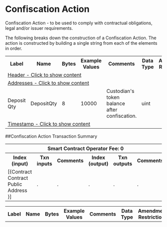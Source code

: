 


# Confiscation Action

Confiscation Action -  to be used to comply with contractual obligations, legal and/or issuer requirements.

The following breaks down the construction of a Confiscation Action. The action is constructed by building a single string from each of the elements in order.

<div class="ritz grid-container" dir="ltr">
    <table class="waffle" cellspacing="0" cellpadding="0" table-layout=fixed width=100%>
         <tr style='height:19px;'>
            <th style="width:9%" class="s0">Label</th>
            <th style="width:9%" class="s1">Name</th>
            <th style="width:2%" class="s1">Bytes</th>
            <th style="width:25%" class="s1">Example Values</th>
            <th style="width:36%" class="s1">Comments</th>
            <th style="width:5%" class="s1">Data Type</th>
            <th class="s1">Amendment Restrictions</th>
        </tr>
        <tr>
            <td class="e5" colspan="7">
                <a href="javascript:;" data-popover="type-Header">
                   Header - Click to show content
                </a>
             </td>
        </tr>
        <tr>
            <td class="e5" colspan="7">
                <a href="javascript:;" data-popover="type-PublicKeyHash">
                   Addresses - Click to show content
                </a>
            </td>
        </tr>
        <tr>
            <td class="e9">Deposit Qty</td>
            <td class="e10">DepositQty</td>
            <td class="e10">8</td>
            <td class="e10">10000</td>
            <td class="e10">Custodian's token balance after confiscation.</td>
            <td class="e10">uint</td>
            <td class="e10"></td>
        </tr>
        <tr>
            <td class="e5" colspan="7">
                <a href="javascript:;" data-popover="type-Timestamp">
                   Timestamp - Click to show content
                </a>
            </td>
        </tr>
    </table>
</div>

##Confiscation Action Transaction Summary

<div class="ritz grid-container" dir="ltr">
    <table class="waffle" cellspacing="0" cellpadding="0" table-layout=fixed width=100%>
         <tr style='height:19px;'>
            <th class="s0" colspan="6">Smart Contract Operator Fee: 0</th>
       </tr>
         <tr style='height:19px;'>
            <th style="width:10%" class="s0">Index (input)</th>
            <th style="width:20%" class="s1">Txn inputs</th>
            <th style="width:20%" class="s1">Comments</th>
            <th style="width:10%" class="s1">Index (output)</th>
            <th style="width:20%" class="s1">Txn outputs</th>
            <th class="s1">Comments</th>
       </tr>
       <tr>
            <td class="e5">[{Contract Contract Public Address }]</td>
            <td class="e6">.</td>
            <td class="e6">.</td>
            <td class="e10">.</td>
            <td class="e10">.</td>
            <td class="e10">.</td>
        </tr>
    </table>
</div>



<div class="ui modal" id="type-Header">
    <i class="close icon"></i>
    <div class="content docs-content">
        <table class="ui table">
            <tr style='height:19px;'>
                <th style="width:5%" class="s1">Label</th>
                <th style="width:9%" class="s1">Name</th>
                <th style="width:3%" class="s1">Bytes</th>
                <th style="width:33%" class="s1">Example Values</th>
                <th style="width:26%" class="s1">Comments</th>
                <th style="width:5%" class="s1">Data Type</th>
                <th class="s2">Amendment Restrictions</th>
            </tr>
        </table>
    </div>
</div>

